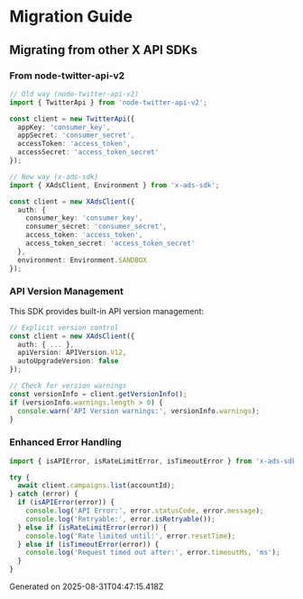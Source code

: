 # Migration Guide

## Migrating from other X API SDKs

### From node-twitter-api-v2

```typescript
// Old way (node-twitter-api-v2)
import { TwitterApi } from 'node-twitter-api-v2';

const client = new TwitterApi({
  appKey: 'consumer_key',
  appSecret: 'consumer_secret',
  accessToken: 'access_token',
  accessSecret: 'access_token_secret'
});

// New way (x-ads-sdk)
import { XAdsClient, Environment } from 'x-ads-sdk';

const client = new XAdsClient({
  auth: {
    consumer_key: 'consumer_key',
    consumer_secret: 'consumer_secret',
    access_token: 'access_token',
    access_token_secret: 'access_token_secret'
  },
  environment: Environment.SANDBOX
});
```

### API Version Management

This SDK provides built-in API version management:

```typescript
// Explicit version control
const client = new XAdsClient({
  auth: { ... },
  apiVersion: APIVersion.V12,
  autoUpgradeVersion: false
});

// Check for version warnings
const versionInfo = client.getVersionInfo();
if (versionInfo.warnings.length > 0) {
  console.warn('API Version warnings:', versionInfo.warnings);
}
```

### Enhanced Error Handling

```typescript
import { isAPIError, isRateLimitError, isTimeoutError } from 'x-ads-sdk';

try {
  await client.campaigns.list(accountId);
} catch (error) {
  if (isAPIError(error)) {
    console.log('API Error:', error.statusCode, error.message);
    console.log('Retryable:', error.isRetryable());
  } else if (isRateLimitError(error)) {
    console.log('Rate limited until:', error.resetTime);
  } else if (isTimeoutError(error)) {
    console.log('Request timed out after:', error.timeoutMs, 'ms');
  }
}
```

Generated on 2025-08-31T04:47:15.418Z
